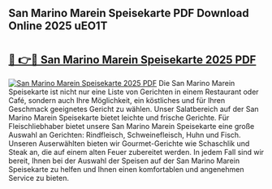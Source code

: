## San Marino Marein Speisekarte PDF Download Online 2025 uEO1T

# <h2><a href="http://gc9appr.nevu.top/?p=San+Marino+Marein+Speisekarte">🔗 👉🔴 San Marino Marein Speisekarte 2025 PDF</a></h2>

[![San Marino Marein Speisekarte 2025 PDF](https://i.imgur.com/dBaPXMq.png)](http://gc9appr.nevu.top/?p=San+Marino+Marein+Speisekarte)
Die San Marino Marein Speisekarte ist nicht nur eine Liste von Gerichten in einem Restaurant oder Café, sondern auch Ihre Möglichkeit, ein köstliches und für Ihren Geschmack geeignetes Gericht zu wählen. Unser Salatbereich auf der San Marino Marein Speisekarte bietet leichte und frische Gerichte. Für Fleischliebhaber bietet unsere San Marino Marein Speisekarte eine große Auswahl an Gerichten: Rindfleisch, Schweinefleisch, Huhn und Fisch. Unseren Auserwählten bieten wir Gourmet-Gerichte wie Schaschlik und Steak an, die auf einem alten Feuer zubereitet werden. In jedem Fall sind wir bereit, Ihnen bei der Auswahl der Speisen auf der San Marino Marein Speisekarte zu helfen und Ihnen einen komfortablen und angenehmen Service zu bieten.
